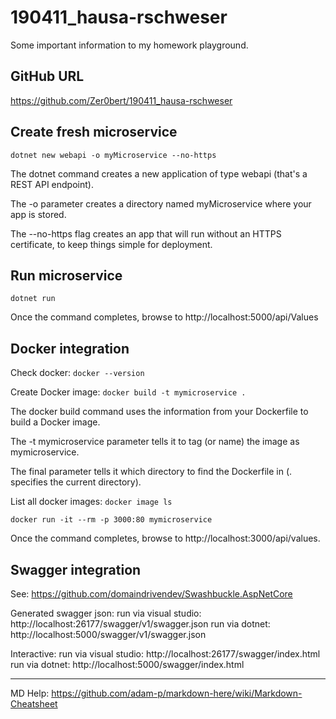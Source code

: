 # 190411_hausa-rschweser

Some important information to my homework playground.

## GitHub URL

https://github.com/Zer0bert/190411_hausa-rschweser

## Create fresh microservice

`dotnet new webapi -o myMicroservice --no-https`

The dotnet command creates a new application of type webapi (that's a REST API endpoint).

The -o parameter creates a directory named myMicroservice where your app is stored.

The --no-https flag creates an app that will run without an HTTPS certificate, to keep things simple for deployment.

## Run microservice

`dotnet run`

Once the command completes, browse to http://localhost:5000/api/Values

## Docker integration

Check docker: `docker --version`

Create Docker image: `docker build -t mymicroservice .`

The docker build command uses the information from your Dockerfile to build a Docker image.

The -t mymicroservice parameter tells it to tag (or name) the image as mymicroservice.

The final parameter tells it which directory to find the Dockerfile in (. specifies the current directory).

List all docker images: `docker image ls`

`docker run -it --rm -p 3000:80 mymicroservice`

Once the command completes, browse to http://localhost:3000/api/values.

## Swagger integration

See: https://github.com/domaindrivendev/Swashbuckle.AspNetCore

Generated swagger json:
run via visual studio: http://localhost:26177/swagger/v1/swagger.json
run via dotnet: http://localhost:5000/swagger/v1/swagger.json

Interactive:
run via visual studio: http://localhost:26177/swagger/index.html
run via dotnet: http://localhost:5000/swagger/index.html

---

MD Help: https://github.com/adam-p/markdown-here/wiki/Markdown-Cheatsheet
